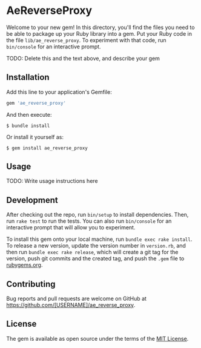 # AeReverseProxy

Welcome to your new gem! In this directory, you'll find the files you need to be able to package up your Ruby library into a gem. Put your Ruby code in the file `lib/ae_reverse_proxy`. To experiment with that code, run `bin/console` for an interactive prompt.

TODO: Delete this and the text above, and describe your gem

## Installation

Add this line to your application's Gemfile:

```ruby
gem 'ae_reverse_proxy'
```

And then execute:

    $ bundle install

Or install it yourself as:

    $ gem install ae_reverse_proxy

## Usage

TODO: Write usage instructions here

## Development

After checking out the repo, run `bin/setup` to install dependencies. Then, run `rake test` to run the tests. You can also run `bin/console` for an interactive prompt that will allow you to experiment.

To install this gem onto your local machine, run `bundle exec rake install`. To release a new version, update the version number in `version.rb`, and then run `bundle exec rake release`, which will create a git tag for the version, push git commits and the created tag, and push the `.gem` file to [rubygems.org](https://rubygems.org).

## Contributing

Bug reports and pull requests are welcome on GitHub at https://github.com/[USERNAME]/ae_reverse_proxy.

## License

The gem is available as open source under the terms of the [MIT License](https://opensource.org/licenses/MIT).
